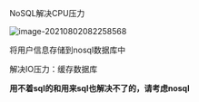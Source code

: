 NoSQL解决CPU压力

![image-20210802082258568](D:\springboot_practice\redis6\images\image-20210802082258568.png)

将用户信息存储到nosql数据库中



解决IO压力：缓存数据库



**用不着sql的和用来sql也解决不了的，请考虑nosql**